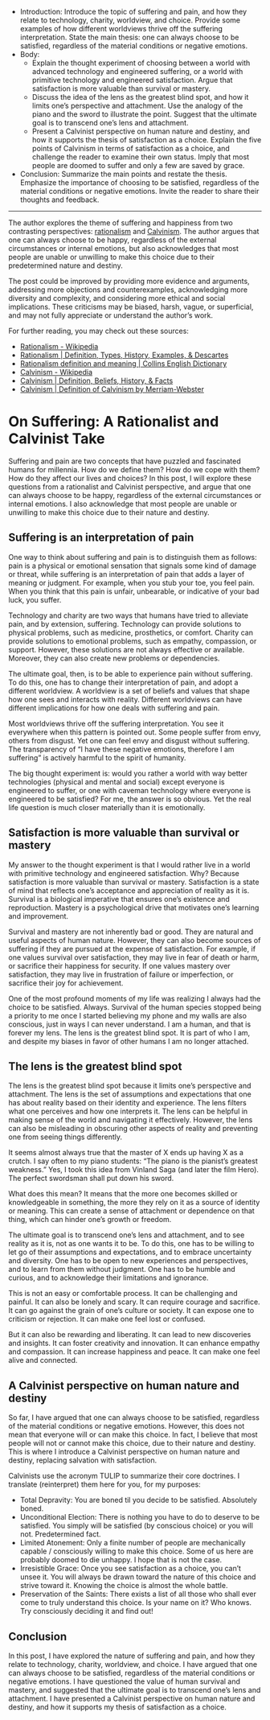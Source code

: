 -   Introduction: Introduce the topic of suffering and pain, and how they relate to technology, charity, worldview, and choice. Provide some examples of how different worldviews thrive off the suffering interpretation. State the main thesis: one can always choose to be satisfied, regardless of the material conditions or negative emotions.
-   Body:
    -   Explain the thought experiment of choosing between a world with advanced technology and engineered suffering, or a world with primitive technology and engineered satisfaction. Argue that satisfaction is more valuable than survival or mastery.
    -   Discuss the idea of the lens as the greatest blind spot, and how it limits one’s perspective and attachment. Use the analogy of the piano and the sword to illustrate the point. Suggest that the ultimate goal is to transcend one’s lens and attachment.
    -   Present a Calvinist perspective on human nature and destiny, and how it supports the thesis of satisfaction as a choice. Explain the five points of Calvinism in terms of satisfaction as a choice, and challenge the reader to examine their own status. Imply that most people are doomed to suffer and only a few are saved by grace.
-   Conclusion: Summarize the main points and restate the thesis. Emphasize the importance of choosing to be satisfied, regardless of the material conditions or negative emotions. Invite the reader to share their thoughts and feedback.

* * * 

The author explores the theme of suffering and happiness from two contrasting perspectives: [rationalism](https://www.britannica.com/topic/rationalism) and [Calvinism](https://www.britannica.com/topic/Calvinism). The author argues that one can always choose to be happy, regardless of the external circumstances or internal emotions, but also acknowledges that most people are unable or unwilling to make this choice due to their predetermined nature and destiny.

The post could be improved by providing more evidence and arguments, addressing more objections and counterexamples, acknowledging more diversity and complexity, and considering more ethical and social implications. These criticisms may be biased, harsh, vague, or superficial, and may not fully appreciate or understand the author’s work.

For further reading, you may check out these sources:

-   [Rationalism - Wikipedia](https://en.wikipedia.org/wiki/Rationalism)
-   [Rationalism | Definition, Types, History, Examples, & Descartes](https://www.britannica.com/topic/rationalism)
-   [Rationalism definition and meaning | Collins English Dictionary](https://www.collinsdictionary.com/dictionary/english/rationalism)
-   [Calvinism - Wikipedia](https://en.wikipedia.org/wiki/Calvinism)
-   [Calvinism | Definition, Beliefs, History, & Facts](https://www.britannica.com/topic/Calvinism)
-   [Calvinism | Definition of Calvinism by Merriam-Webster](https://www.merriam-webster.com/dictionary/Calvinism)

# On Suffering: A Rationalist and Calvinist Take

Suffering and pain are two concepts that have puzzled and fascinated humans for millennia. How do we define them? How do we cope with them? How do they affect our lives and choices? In this post, I will explore these questions from a rationalist and Calvinist perspective, and argue that one can always choose to be happy, regardless of the external circumstances or internal emotions. I also acknowledge that most people are unable or unwilling to make this choice due to their nature and destiny.

## Suffering is an interpretation of pain

One way to think about suffering and pain is to distinguish them as follows: pain is a physical or emotional sensation that signals some kind of damage or threat, while suffering is an interpretation of pain that adds a layer of meaning or judgment. For example, when you stub your toe, you feel pain. When you think that this pain is unfair, unbearable, or indicative of your bad luck, you suffer.

Technology and charity are two ways that humans have tried to alleviate pain, and by extension, suffering. Technology can provide solutions to physical problems, such as medicine, prosthetics, or comfort. Charity can provide solutions to emotional problems, such as empathy, compassion, or support. However, these solutions are not always effective or available. Moreover, they can also create new problems or dependencies.

The ultimate goal, then, is to be able to experience pain without suffering. To do this, one has to change their interpretation of pain, and adopt a different worldview. A worldview is a set of beliefs and values that shape how one sees and interacts with reality. Different worldviews can have different implications for how one deals with suffering and pain.

Most worldviews thrive off the suffering interpretation. You see it everywhere when this pattern is pointed out. Some people suffer from envy, others from disgust. Yet one can feel envy and disgust without suffering. The transparency of “I have these negative emotions, therefore I am suffering” is actively harmful to the spirit of humanity.

The big thought experiment is: would you rather a world with way better technologies (physical and mental and social) except everyone is engineered to suffer, or one with caveman technology where everyone is engineered to be satisfied? For me, the answer is so obvious. Yet the real life question is much closer materially than it is emotionally.

## Satisfaction is more valuable than survival or mastery

My answer to the thought experiment is that I would rather live in a world with primitive technology and engineered satisfaction. Why? Because satisfaction is more valuable than survival or mastery. Satisfaction is a state of mind that reflects one’s acceptance and appreciation of reality as it is. Survival is a biological imperative that ensures one’s existence and reproduction. Mastery is a psychological drive that motivates one’s learning and improvement.

Survival and mastery are not inherently bad or good. They are natural and useful aspects of human nature. However, they can also become sources of suffering if they are pursued at the expense of satisfaction. For example, if one values survival over satisfaction, they may live in fear of death or harm, or sacrifice their happiness for security. If one values mastery over satisfaction, they may live in frustration of failure or imperfection, or sacrifice their joy for achievement.

One of the most profound moments of my life was realizing I always had the choice to be satisfied. Always. Survival of the human species stopped being a priority to me once I started believing my phone and my walls are also conscious, just in ways I can never understand. I am a human, and that is forever my lens. The lens is the greatest blind spot. It is part of who I am, and despite my biases in favor of other humans I am no longer attached.

## The lens is the greatest blind spot

The lens is the greatest blind spot because it limits one’s perspective and attachment. The lens is the set of assumptions and expectations that one has about reality based on their identity and experience. The lens filters what one perceives and how one interprets it. The lens can be helpful in making sense of the world and navigating it effectively. However, the lens can also be misleading in obscuring other aspects of reality and preventing one from seeing things differently.

It seems almost always true that the master of X ends up having X as a crutch. I say often to my piano students: “The piano is the pianist’s greatest weakness.” Yes, I took this idea from Vinland Saga (and later the film Hero). The perfect swordsman shall put down his sword.

What does this mean? It means that the more one becomes skilled or knowledgeable in something, the more they rely on it as a source of identity or meaning. This can create a sense of attachment or dependence on that thing, which can hinder one’s growth or freedom.

The ultimate goal is to transcend one’s lens and attachment, and to see reality as it is, not as one wants it to be. To do this, one has to be willing to let go of their assumptions and expectations, and to embrace uncertainty and diversity. One has to be open to new experiences and perspectives, and to learn from them without judgment. One has to be humble and curious, and to acknowledge their limitations and ignorance.

This is not an easy or comfortable process. It can be challenging and painful. It can also be lonely and scary. It can require courage and sacrifice. It can go against the grain of one’s culture or society. It can expose one to criticism or rejection. It can make one feel lost or confused.

But it can also be rewarding and liberating. It can lead to new discoveries and insights. It can foster creativity and innovation. It can enhance empathy and compassion. It can increase happiness and peace. It can make one feel alive and connected.

## A Calvinist perspective on human nature and destiny

So far, I have argued that one can always choose to be satisfied, regardless of the material conditions or negative emotions. However, this does not mean that everyone will or can make this choice. In fact, I believe that most people will not or cannot make this choice, due to their nature and destiny. This is where I introduce a Calvinist perspective on human nature and destiny, replacing salvation with satisfaction.

Calvinists use the acronym TULIP to summarize their core doctrines. I translate (reinterpret) them here for you, for my purposes:

-   Total Depravity: You are boned til you decide to be satisfied. Absolutely boned.
-   Unconditional Election: There is nothing you have to do to deserve to be satisfied. You simply will be satisfied (by conscious choice) or you will not. Predetermined fact.
-   Limited Atonement: Only a finite number of people are mechanically capable / consciously willing to make this choice. Some of us here are probably doomed to die unhappy. I hope that is not the case.
-   Irresistible Grace: Once you see satisfaction as a choice, you can’t unsee it. You will always be drawn toward the nature of this choice and strive toward it. Knowing the choice is almost the whole battle.
-   Preservation of the Saints: There exists a list of all those who shall ever come to truly understand this choice. Is your name on it? Who knows. Try consciously deciding it and find out!

## Conclusion

In this post, I have explored the nature of suffering and pain, and how they relate to technology, charity, worldview, and choice. I have argued that one can always choose to be satisfied, regardless of the material conditions or negative emotions. I have questioned the value of human survival and mastery, and suggested that the ultimate goal is to transcend one’s lens and attachment. I have presented a Calvinist perspective on human nature and destiny, and how it supports my thesis of satisfaction as a choice.